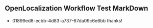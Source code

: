 ## OpenLocalization Workflow Test MarkDown
* 01899ed8-ecbb-4d83-a737-67da09c6e6bb thanks!

<!--HONumber=Sep16_HO1-->


